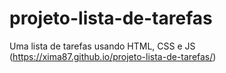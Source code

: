 # projeto-lista-de-tarefas
Uma lista de tarefas usando HTML, CSS e JS (https://xima87.github.io/projeto-lista-de-tarefas/)
